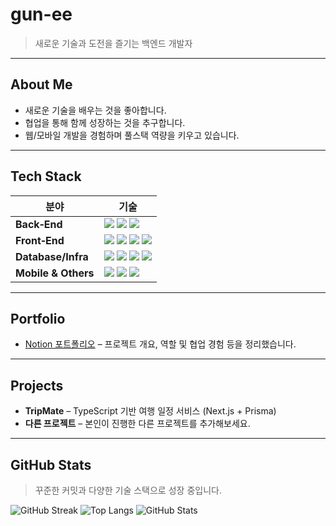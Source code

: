 # gun-ee

> 새로운 기술과 도전을 즐기는 백엔드 개발자

---

## About Me

- 새로운 기술을 배우는 것을 좋아합니다.
- 협업을 통해 함께 성장하는 것을 추구합니다.
- 웹/모바일 개발을 경험하며 풀스택 역량을 키우고 있습니다.

---

## Tech Stack

| 분야 | 기술 |
| --- | --- |
| **Back‑End** | <img src="https://img.shields.io/badge/Java-007396?style=for-the-badge&logo=java&logoColor=white"/> <img src="https://img.shields.io/badge/Spring%20Boot-6DB33F?style=for-the-badge&logo=spring-boot&logoColor=white"/> <img src="https://img.shields.io/badge/Node.js-339933?style=for-the-badge&logo=node.js&logoColor=white"/> |
| **Front‑End** | <img src="https://img.shields.io/badge/HTML5-E34F26?style=for-the-badge&logo=html5&logoColor=white"/> <img src="https://img.shields.io/badge/CSS3-1572B6?style=for-the-badge&logo=css3&logoColor=white"/> <img src="https://img.shields.io/badge/JavaScript-F7DF1E?style=for-the-badge&logo=javascript&logoColor=black"/> <img src="https://img.shields.io/badge/React-61DAFB?style=for-the-badge&logo=react&logoColor=black"/> |
| **Database/Infra** | <img src="https://img.shields.io/badge/MySQL-4479A1?style=for-the-badge&logo=mysql&logoColor=white"/> <img src="https://img.shields.io/badge/Oracle-F80000?style=for-the-badge&logo=oracle&logoColor=white"/> <img src="https://img.shields.io/badge/Firebase-FFCA28?style=for-the-badge&logo=firebase&logoColor=black"/> <img src="https://img.shields.io/badge/AWS-232F3E?style=for-the-badge&logo=amazon-aws&logoColor=white"/> |
| **Mobile & Others** | <img src="https://img.shields.io/badge/Flutter-02569B?style=for-the-badge&logo=flutter&logoColor=white"/> <img src="https://img.shields.io/badge/Dart-0175C2?style=for-the-badge&logo=dart&logoColor=white"/> <img src="https://img.shields.io/badge/Linux-FCC624?style=for-the-badge&logo=linux&logoColor=black"/> |

---

## Portfolio

- [Notion 포트폴리오](https://example.com) – 프로젝트 개요, 역할 및 협업 경험 등을 정리했습니다.

---

## Projects

- **TripMate** – TypeScript 기반 여행 일정 서비스 (Next.js + Prisma)  
- **다른 프로젝트** – 본인이 진행한 다른 프로젝트를 추가해보세요.

---

## GitHub Stats

> 꾸준한 커밋과 다양한 기술 스택으로 성장 중입니다.

![GitHub Streak](https://github-readme-streak-stats.herokuapp.com?user=gun-ee&theme=default)
![Top Langs](https://github-readme-stats.vercel.app/api/top-langs/?username=gun-ee&layout=compact&langs_count=5)
![GitHub Stats](https://github-readme-stats.vercel.app/api?username=gun-ee&show_icons=true)
